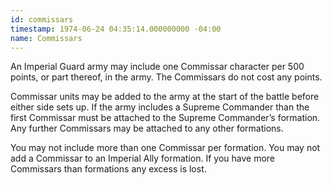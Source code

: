 ```yaml
---
id: commissars
timestamp: 1974-06-24 04:35:14.000000000 -04:00
name: Commissars
---
```

<p>An Imperial Guard army may include one Commissar character per 500 points, or part thereof, in the army. The Commissars do not cost any points.</p>

<p>Commissar units may be added to the army at the start of the battle before either side sets up. If the army includes a Supreme Commander than the first Commissar must be attached to the Supreme Commander&rsquo;s formation. Any further Commissars may be attached to any other formations.</p>

<p>You may not include more than one Commissar per formation. You may not add a Commissar to an Imperial Ally formation. If you have more Commissars than formations any excess is lost.</p>